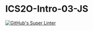 # ICS2O-Intro-03-JS

[![GitHub's Super Linter](https://github.com/ICS2O-1-2021/ICS2O-Intro-03-JS/workflows/GitHub's%20Super%20Linter/badge.svg)](https://github.com/ICS2O-1-2021/ICS2O-Intro-03-JS/actions)
